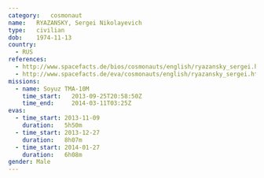 ```yaml
---
category:	cosmonaut
name:	RYAZANSKY, Sergei Nikolayevich
type:	civilian
dob:	1974-11-13
country:
  - RUS
references:
  - http://www.spacefacts.de/bios/cosmonauts/english/ryazansky_sergei.htm
  - http://www.spacefacts.de/eva/cosmonauts/english/ryazansky_sergei.htm
missions:
  - name: Soyuz TMA-10M
    time_start:   2013-09-25T20:58:50Z
    time_end:     2014-03-11T03:25Z
evas:
  - time_start: 2013-11-09
    duration:   5h50m
  - time_start: 2013-12-27
    duration:   8h07m
  - time_start: 2014-01-27
    duration:   6h08m
gender:	Male
---
```

